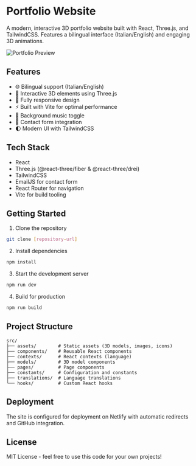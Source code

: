 # Portfolio Website

A modern, interactive 3D portfolio website built with React, Three.js, and TailwindCSS. Features a bilingual interface (Italian/English) and engaging 3D animations.

![Portfolio Preview](https://i.ibb.co/ryytGVx/Screenshot-2023-11-25-at-11-28-11-AM.png)

## Features

- 🌐 Bilingual support (Italian/English)
- 🎨 Interactive 3D elements using Three.js
- 📱 Fully responsive design
- ⚡ Built with Vite for optimal performance
- 🎵 Background music toggle
- 📧 Contact form integration
- 🌓 Modern UI with TailwindCSS

## Tech Stack

- React
- Three.js (@react-three/fiber & @react-three/drei)
- TailwindCSS
- EmailJS for contact form
- React Router for navigation
- Vite for build tooling

## Getting Started

1. Clone the repository
```bash
git clone [repository-url]
```

2. Install dependencies
```bash
npm install
```

3. Start the development server
```bash
npm run dev
```

4. Build for production
```bash
npm run build
```

## Project Structure

```
src/
├── assets/        # Static assets (3D models, images, icons)
├── components/    # Reusable React components
├── contexts/      # React contexts (language)
├── models/        # 3D model components
├── pages/         # Page components
├── constants/     # Configuration and constants
├── translations/  # Language translations
└── hooks/         # Custom React hooks
```

## Deployment

The site is configured for deployment on Netlify with automatic redirects and GitHub integration.

## License

MIT License - feel free to use this code for your own projects!